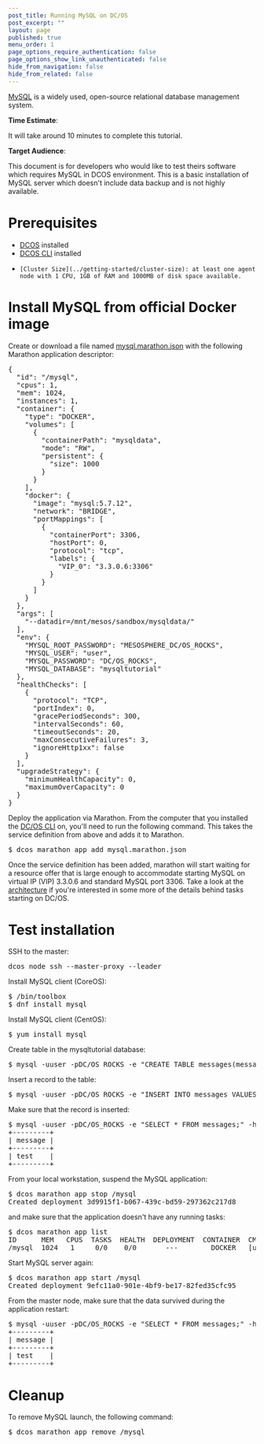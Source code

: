 ```yaml
---
post_title: Running MySQL on DC/OS
post_excerpt: ""
layout: page
published: true
menu_order: 1
page_options_require_authentication: false
page_options_show_link_unauthenticated: false
hide_from_navigation: false
hide_from_related: false
---
```


[MySQL](https://www.mysql.com) is a widely used, open-source relational database management system.

**Time Estimate**:

It will take around 10 minutes to complete this tutorial.

**Target Audience**:

This document is for developers who would like to test theirs software which requires MySQL in DCOS environment. This is a basic installation of MySQL server which doesn't include data backup and is not highly available.

# Prerequisites
*   [DCOS](/administration/installing/) installed
*   [DCOS CLI](/usage/cli/install/) installed
*	  [Cluster Size](../getting-started/cluster-size): at least one agent node with 1 CPU, 1GB of RAM and 1000MB of disk space available.

# Install MySQL from official Docker image
Create or download a file named [mysql.marathon.json](mysql.marathon.json) with the following Marathon application descriptor:
<pre>
{
  "id": "/mysql",
  "cpus": 1,
  "mem": 1024,
  "instances": 1,
  "container": {
    "type": "DOCKER",
    "volumes": [
      {
        "containerPath": "mysqldata",
        "mode": "RW",
        "persistent": {
          "size": 1000
        }
      }
    ],
    "docker": {
      "image": "mysql:5.7.12",
      "network": "BRIDGE",
      "portMappings": [
        {
          "containerPort": 3306,
          "hostPort": 0,
          "protocol": "tcp",
          "labels": {
            "VIP_0": "3.3.0.6:3306"
          }
        }
      ]
    }
  },
  "args": [
    "--datadir=/mnt/mesos/sandbox/mysqldata/"
  ],
  "env": {
    "MYSQL_ROOT_PASSWORD": "MESOSPHERE_DC/OS_ROCKS",
    "MYSQL_USER": "user",
    "MYSQL_PASSWORD": "DC/OS_ROCKS",
    "MYSQL_DATABASE": "mysqltutorial"
  },
  "healthChecks": [
    {
      "protocol": "TCP",
      "portIndex": 0,
      "gracePeriodSeconds": 300,
      "intervalSeconds": 60,
      "timeoutSeconds": 20,
      "maxConsecutiveFailures": 3,
      "ignoreHttp1xx": false
    }
  ],
  "upgradeStrategy": {
    "minimumHealthCapacity": 0,
    "maximumOverCapacity": 0
  }
}
</pre>
Deploy the application via Marathon. From the computer that you installed the [DC/OS CLI](/usage/cli/install/) on, you'll need to run the following command. This takes the service definition from above and adds it to Marathon.
<pre>
$ dcos marathon app add mysql.marathon.json 
</pre>
Once the service definition has been added, marathon will start waiting for a resource offer that is large enough to accommodate starting MySQL on virtual IP (VIP) 3.3.0.6 and standard MySQL port 3306. Take a look at the [architecture](/overview/architecture.md) if you're interested in some more of the details behind tasks starting on DC/OS.

# Test installation

SSH to the master:
<pre>
dcos node ssh --master-proxy --leader
</pre>
Install MySQL client (CoreOS):
<pre>
$ /bin/toolbox 
$ dnf install mysql
</pre>
Install MySQL client (CentOS):
<pre>
$ yum install mysql
</pre>
Create table in the mysqltutorial database:
<pre>
$ mysql -uuser -pDC/OS_ROCKS -e "CREATE TABLE messages(message VARCHAR(256));"  -h 3.3.0.6 mysqltutorial 
</pre>
Insert a record to the table:
<pre>
$ mysql -uuser -pDC/OS_ROCKS -e "INSERT INTO messages VALUES('test');" -h 3.3.0.6  mysqltutorial
</pre>
Make sure that the record is inserted:
<pre>
$ mysql -uuser -pDC/OS_ROCKS -e "SELECT * FROM messages;" -h 3.3.0.6 mysqltutorial
+---------+
| message |
+---------+
| test    |
+---------+
</pre>
From your local workstation, suspend the MySQL application:
<pre>
$ dcos marathon app stop /mysql
Created deployment 3d9915f1-b067-439c-bd59-297362c217d8
</pre>
and make sure that the application doesn't have any running tasks:
<pre>
$ dcos marathon app list
ID      MEM   CPUS  TASKS  HEALTH  DEPLOYMENT  CONTAINER  CMD                                           
/mysql  1024   1     0/0    0/0       ---        DOCKER   [u'--datadir=/mnt/mesos/sandbox/mysqldata/']
</pre>
Start MySQL server again:
<pre>
$ dcos marathon app start /mysql
Created deployment 9efc11a0-901e-4bf9-be17-82fed35cfc95
</pre>
From the master node, make sure that the data survived during the application restart:
<pre>
$ mysql -uuser -pDC/OS_ROCKS -e "SELECT * FROM messages;" -h 3.3.0.6 mysqltutorial
+---------+
| message |
+---------+
| test    |
+---------+
</pre>

# Cleanup

To remove MySQL launch, the following command:
<pre>
$ dcos marathon app remove /mysql
</pre>
